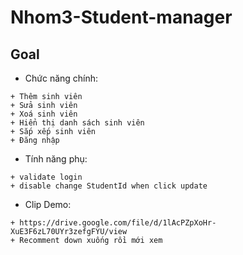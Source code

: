 # Nhom3-Student-manager

## Goal

- Chức năng chính:

```
+ Thêm sinh viên
+ Sửa sinh viên
+ Xoá sinh viên
+ Hiển thị danh sách sinh viên
+ Sắp xếp sinh viên
+ Đăng nhập
```

- Tính năng phụ:

```
+ validate login
+ disable change StudentId when click update
```

- Clip Demo:

```
+ https://drive.google.com/file/d/1lAcPZpXoHr-XuE3F6zL70UYr3zefgFYU/view
+ Recomment down xuống rồi mới xem
```

